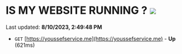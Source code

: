 # IS MY WEBSITE RUNNING ? [![](https://img.shields.io/static/v1?label=Sponsor&message=%E2%9D%A4&logo=GitHub&color=%23fe8e86)](https://github.com/sponsors/<username>)

Last updated: **8/10/2023, 2:49:48 PM**

- `GET` [https://youssefservice.me](https://youssefservice.me) - **Up** (621ms)
